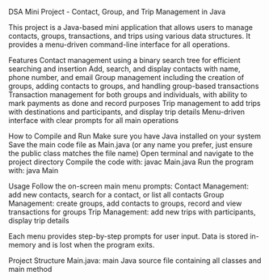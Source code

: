 DSA Mini Project - Contact, Group, and Trip Management in Java

This project is a Java-based mini application that allows users to manage contacts, groups, transactions, and trips using various data structures. It provides a menu-driven command-line interface for all operations.

Features
Contact management using a binary search tree for efficient searching and insertion
Add, search, and display contacts with name, phone number, and email
Group management including the creation of groups, adding contacts to groups, and handling group-based transactions
Transaction management for both groups and individuals, with ability to mark payments as done and record purposes
Trip management to add trips with destinations and participants, and display trip details
Menu-driven interface with clear prompts for all main operations

How to Compile and Run
Make sure you have Java installed on your system
Save the main code file as Main.java (or any name you prefer, just ensure the public class matches the file name)
Open terminal and navigate to the project directory
Compile the code with: javac Main.java
Run the program with: java Main

Usage
Follow the on-screen main menu prompts:
Contact Management: add new contacts, search for a contact, or list all contacts
Group Management: create groups, add contacts to groups, record and view transactions for groups
Trip Management: add new trips with participants, display trip details

Each menu provides step-by-step prompts for user input. Data is stored in-memory and is lost when the program exits.

Project Structure
Main.java: main Java source file containing all classes and main method
